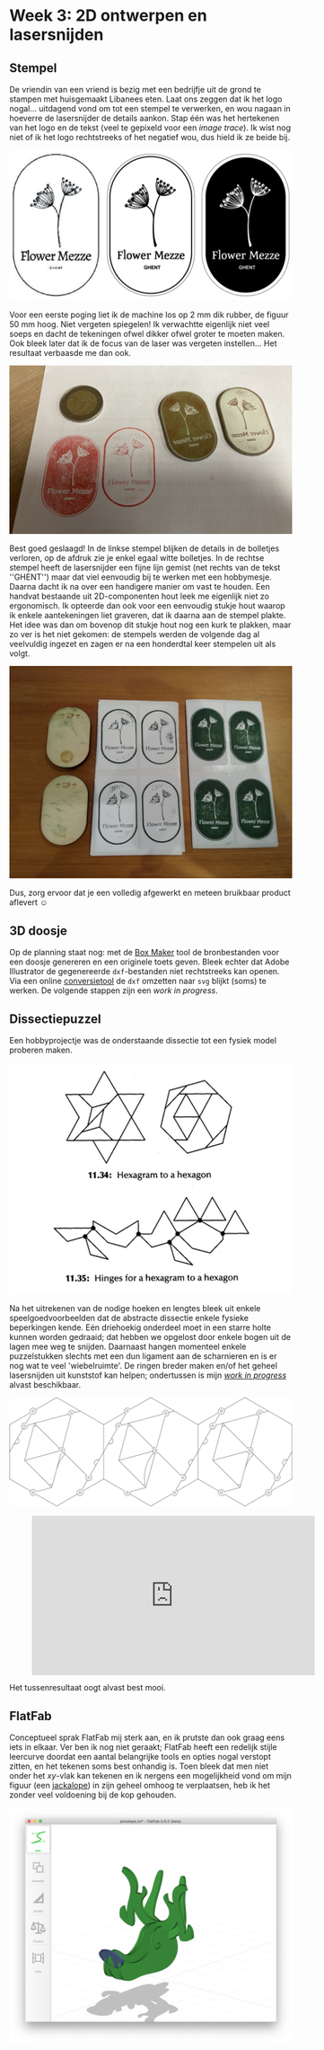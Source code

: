 # Week 3: 2D ontwerpen en lasersnijden

## Stempel

De vriendin van een vriend is bezig met een bedrijfje uit de grond te stampen met huisgemaakt Libanees eten. Laat ons zeggen dat ik het logo nogal… uitdagend vond om tot een stempel te verwerken, en wou nagaan in hoeverre de lasersnijder de details aankon. Stap één was het hertekenen van het logo en de tekst (veel te gepixeld voor een _image trace_). Ik wist nog niet of ik het logo rechtstreeks of het negatief wou, dus hield ik ze beide bij.

![mezze1](../assets/images/03FlowerMezze1.jpg "Mezze Flower stempel 1")

Voor een eerste poging liet ik de machine los op 2 mm dik rubber, de figuur 50 mm hoog. Niet vergeten spiegelen! Ik verwachtte eigenlijk niet veel soeps en dacht de tekeningen ofwel dikker ofwel groter te moeten maken. Ook bleek later dat ik de focus van de laser was vergeten instellen… Het resultaat verbaasde me dan ook.

![mezze2](../assets/images/03FlowerMezze2.jpg "Mezze Flower stempel 2")

Best goed geslaagd! In de linkse stempel blijken de details in de bolletjes verloren, op de afdruk zie je enkel egaal witte bolletjes. In de rechtse stempel heeft de lasersnijder een fijne lijn gemist (net rechts van de tekst ''GHENT'') maar dat viel eenvoudig bij te werken met een hobbymesje. Daarna dacht ik na over een handigere manier om vast te houden. Een handvat bestaande uit 2D-componenten hout leek me eigenlijk niet zo ergonomisch. Ik opteerde dan ook voor een eenvoudig stukje hout waarop ik enkele aantekeningen liet graveren, dat ik daarna aan de stempel plakte. Het idee was dan om bovenop dit stukje hout nog een kurk te plakken, maar zo ver is het niet gekomen: de stempels werden de volgende dag al veelvuldig ingezet en zagen er na een honderdtal keer stempelen uit als volgt.

![mezze3](../assets/images/03FlowerMezze3.jpg "Mezze Flower stempel 3")

Dus, zorg ervoor dat je een volledig afgewerkt en meteen bruikbaar product aflevert &#9786;

## 3D doosje

Op de planning staat nog: met de [Box Maker](http://ingegno.be/Manuals/openjscad/boxmaker.html) tool de bronbestanden voor een doosje genereren en een originele toets geven. Bleek echter dat Adobe Illustrator de gegenereerde `dxf`-bestanden niet rechtstreeks kan openen. Via een online [conversietool](https://www.dxfconverter.org/) de `dxf` omzetten naar `svg` blijkt (soms) te werken. De volgende stappen zijn een _work in progress_.

## Dissectiepuzzel

Een hobbyprojectje was de onderstaande dissectie tot een fysiek model proberen maken.

![hexagram](../assets/images/03HexagramToHexagon.jpg "Hexagram to hexagon")

Na het uitrekenen van de nodige hoeken en lengtes bleek uit enkele speelgoedvoorbeelden dat de abstracte dissectie enkele fysieke beperkingen kende. Eén driehoekig onderdeel moet in een starre holte kunnen worden gedraaid; dat hebben we opgelost door enkele bogen uit de lagen mee weg te snijden. Daarnaast hangen momenteel enkele puzzelstukken slechts met een dun ligament aan de scharnieren en is er nog wat te veel 'wiebelruimte'. De ringen breder maken en/of het geheel lasersnijden uit kunststof kan helpen; ondertussen is mijn [_work in progress_](../assets/HexagramToHexagon.ai) alvast beschikbaar.

![hexagram2](../assets/images/03HexagramToHexagon2.png "Hexagram to hexagon: bouwplan")

<figure class="video_container" style="position: relative; width: 100%; height: 0; padding-bottom: 56.25%;">
  <iframe src="https://www.youtube.com/embed/PowHLOfiBgA" frameborder="0" allowfullscreen="true" style="position: absolute; top: 0; left: 0; width: 100%; height: 100%;">
  </iframe>
</figure>

Het tussenresultaat oogt alvast best mooi.

## FlatFab

Conceptueel sprak FlatFab mij sterk aan, en ik prutste dan ook graag eens iets in elkaar. Ver ben ik nog niet geraakt; FlatFab heeft een redelijk stijle leercurve doordat een aantal belangrijke tools en opties nogal verstopt zitten, en het tekenen soms best onhandig is. Toen bleek dat men niet onder het _xy_-vlak kan tekenen en ik nergens een mogelijkheid vond om mijn figuur (een [jackalope](https://en.wikipedia.org/wiki/Jackalope)) in zijn geheel omhoog te verplaatsen, heb ik het zonder veel voldoening bij de kop gehouden.

![flatfab](../assets/images/03FlatfabJackalope.png "FlatFab")
